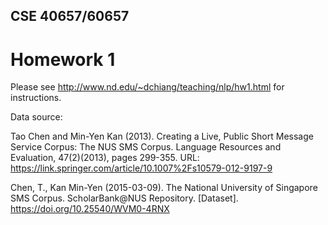 ## CSE 40657/60657
# Homework 1

Please see http://www.nd.edu/~dchiang/teaching/nlp/hw1.html for instructions.

Data source:

Tao Chen and Min-Yen Kan (2013). Creating a Live, Public Short Message Service Corpus: The NUS SMS Corpus. Language Resources and Evaluation, 47(2)(2013), pages 299-355. URL: https://link.springer.com/article/10.1007%2Fs10579-012-9197-9

Chen, T., Kan Min-Yen (2015-03-09). The National University of Singapore SMS Corpus. ScholarBank@NUS Repository. [Dataset]. https://doi.org/10.25540/WVM0-4RNX
